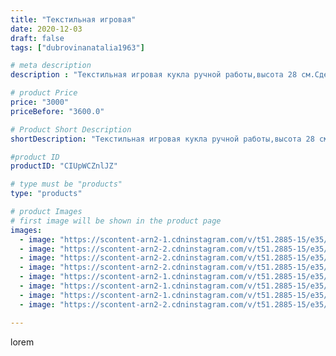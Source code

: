 ```yaml
---
title: "Текстильная игровая"
date: 2020-12-03
draft: false
tags: ["dubrovinanatalia1963"]

# meta description
description : "Текстильная игровая кукла ручной работы,высота 28 см.Сделана в подарок,возможен повтор."

# product Price
price: "3000"
priceBefore: "3600.0"

# Product Short Description
shortDescription: "Текстильная игровая кукла ручной работы,высота 28 см.Сделана в подарок,возможен повтор."

#product ID
productID: "CIUpWCZnlJZ"

# type must be "products"
type: "products"

# product Images
# first image will be shown in the product page
images:
  - image: "https://scontent-arn2-1.cdninstagram.com/v/t51.2885-15/e35/129117973_236289447840951_1609682960997559504_n.jpg?se=7&tp=1&_nc_ht=scontent-arn2-1.cdninstagram.com&_nc_cat=103&_nc_ohc=7uk9tO6rFnQAX-j8x3D&ccb=7-4&oh=6c4ec1c5b0ea6e99065fe346e3054534&oe=60841743&ig_cache_key=MjQ1NTc2OTUyNzcyMjE4NzkzNA%3D%3D.2-ccb7-4"
  - image: "https://scontent-arn2-2.cdninstagram.com/v/t51.2885-15/e35/129723898_795034487741640_2044431124202368025_n.jpg?se=7&tp=1&_nc_ht=scontent-arn2-2.cdninstagram.com&_nc_cat=100&_nc_ohc=m4n_MAVGIr0AX_Vrdsp&ccb=7-4&oh=eaab9ba6a242371bde54c9b284c305f7&oe=608176DC&ig_cache_key=MjQ1NTc2OTUyNzczOTA0OTI0Ng%3D%3D.2-ccb7-4"
  - image: "https://scontent-arn2-2.cdninstagram.com/v/t51.2885-15/e35/129166262_732984950644613_728095494687580139_n.jpg?se=7&tp=1&_nc_ht=scontent-arn2-2.cdninstagram.com&_nc_cat=105&_nc_ohc=7xxEghg18XIAX-qn0qg&ccb=7-4&oh=9922f4aec460dfb29c3dff07e575fea4&oe=6081CDEA&ig_cache_key=MjQ1NTc2OTUyNzc3MjcyNjUzNQ%3D%3D.2-ccb7-4"
  - image: "https://scontent-arn2-2.cdninstagram.com/v/t51.2885-15/e35/128882274_223602302461808_4365478244920962612_n.jpg?se=7&tp=1&_nc_ht=scontent-arn2-2.cdninstagram.com&_nc_cat=108&_nc_ohc=FVjC0zYaQAEAX_chYKH&ccb=7-4&oh=400aefdf4f74a15bcaa622322938f2e8&oe=6081F3DE&ig_cache_key=MjQ1NTc2OTUyNzczMDgxNjQyMg%3D%3D.2-ccb7-4"
  - image: "https://scontent-arn2-1.cdninstagram.com/v/t51.2885-15/e35/128877296_394465635204855_3970404593211330327_n.jpg?se=7&tp=1&_nc_ht=scontent-arn2-1.cdninstagram.com&_nc_cat=103&_nc_ohc=LNIwl0tmYUgAX9V3iJW&ccb=7-4&oh=7e0a86d46a98a6026c30cac19070a09c&oe=60847E2D&ig_cache_key=MjQ1NTc2OTUyNzc2NDMxMTk2Ng%3D%3D.2-ccb7-4"
  - image: "https://scontent-arn2-1.cdninstagram.com/v/t51.2885-15/e35/129103063_857304704811112_4264178238839488269_n.jpg?se=7&tp=1&_nc_ht=scontent-arn2-1.cdninstagram.com&_nc_cat=104&_nc_ohc=gggmvuqlQl8AX8JkPOb&ccb=7-4&oh=2376f4fc581a665b55234c24b72f4753&oe=6083C453&ig_cache_key=MjQ1NTc2OTUyNzc4OTQwODkzOQ%3D%3D.2-ccb7-4"
  - image: "https://scontent-arn2-1.cdninstagram.com/v/t51.2885-15/e35/128939230_1105261546543915_201266180040346793_n.jpg?se=7&tp=1&_nc_ht=scontent-arn2-1.cdninstagram.com&_nc_cat=107&_nc_ohc=QDJVaV5rfo4AX9DeWYR&ccb=7-4&oh=bbdfb6508b6c74d8e22030f3540b4b21&oe=608329C6&ig_cache_key=MjQ1NTc2OTUyNzc2NDI3NDIyMg%3D%3D.2-ccb7-4"
  - image: "https://scontent-arn2-2.cdninstagram.com/v/t51.2885-15/e35/128949541_143343213832196_5720144753056667334_n.jpg?se=7&tp=1&_nc_ht=scontent-arn2-2.cdninstagram.com&_nc_cat=108&_nc_ohc=81rpR3OVgQQAX8RwAFS&ccb=7-4&oh=855435f600e3be5da7f5a6dd60233a69&oe=60824B23&ig_cache_key=MjQ1NTc2OTUyNzc4MDk1MjkxOA%3D%3D.2-ccb7-4"

---
```

lorem
